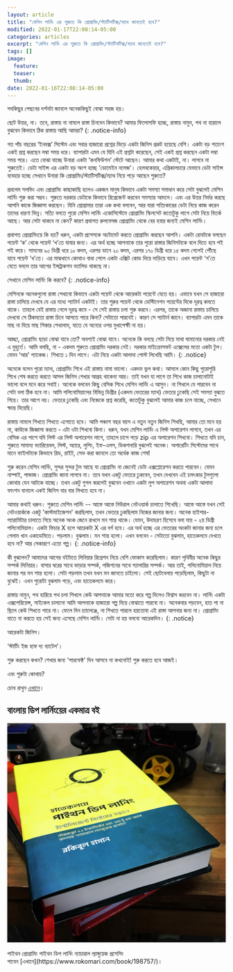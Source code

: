 ```yaml
---
layout: article
title: "মেশিন লার্নিং এর শুরুতে কি প্রোগ্রামিং/স্ট্যাটিসটিক্স/ম্যাথ জানতেই হবে?"
modified: 2022-01-17T22:08:14-05:00
categories: articles
excerpt: "মেশিন লার্নিং এর শুরুতে কি প্রোগ্রামিং/স্ট্যাটিসটিক্স/ম্যাথ জানতেই হবে?"
tags: []
image:
  feature:
  teaser:
  thumb:
date: 2022-01-16T22:08:14-05:00
---
```


সবকিছুর পেছনের দর্শনটা জানলে অনেককিছুই বোঝা সহজ হয়।

ছোট উত্তর, না। তবে, রাস্তায় না নামলে রাস্তা চিনবেন কিভাবে? আমার ফিলোসফি হচ্ছে, রাস্তায় নামুন, পথ না হারালে বুঝবেন কিভাবে ঠিক রাস্তায় আছি আমরা?
{: .notice-info}

গত পাঁচ বছরের ‘ইনবক্স’ সিস্টেম এবং সবার হাজারো প্রশ্নের ভিড়ে একটা জিনিস প্রকট হয়েছে বেশি। একটা বড় শতাংশ একই প্রশ্ন করছেন লম্বা সময় ধরে। ব্যাপারটা এমন যে যিনি এই প্রশ্নটা করেছেন, সেই একই প্রশ্ন করছেন একটা লম্বা সময় পরে। এতে বোঝা যাচ্ছে উনারা একটা ‘কনফিউশন’ স্টেটে আছেন। আমার কথা একটাই, না। লাগবে না শুরুতেই। ডেটা সাইন্স এর একটা বড় অংশ হচ্ছে ‘ডোমেইন নলেজ’। হেলথকেয়ার, এগ্রিকালচারে যেভাবে ডেটা সাইন্স ব্যবহার হচ্ছে সেখানে উনারা কি প্রোগ্রামিং/স্ট্যাটিসটিক্স/ম্যাথ নিয়ে পড়ে আছেন শুরুতে?

প্রবলেম সলভিং এবং প্রোগ্রামিং কাছাকাছি হলেও একজন মানুষ কিভাবে একটা সমস্যা সমাধান করে সেটা বুঝলেই মেশিন লার্নিং শুরু করা সম্ভব। শুরুতে দরকার ডেটাকে কিভাবে রিপ্রেজেন্ট করবেন সমস্যার আদলে। এবং এর উত্তর নির্ভর করছে আপনি কাকে জিজ্ঞাসা করছেন। যিনি প্রোগ্রামার তারা এক কথা বলবেন, আর যারা সত্যিকারের ডেটা নিয়ে কাজ করেন তাদের ধারণা ভিন্ন। সত্যি বলতে পুরো মেশিন লার্নিং একোসিস্টেমে প্রোগ্রামিং স্কিলসেট কতোটুকু লাগে সেটা নিয়ে বিতর্ক আছে। আর সেটা থাকবে না কেন? কারণ প্রথাগত রুলবেসজ প্রোগ্রামিং থেকে বের হবার জন্যই মেশিন লার্নিং।

প্রথাগত প্রোগ্রামিংয়ে কি হয়? ধরুন, একটা প্রসেসকে অটোমেট করতে প্রোগ্রামিং করছেন আপনি। একটা রোবটকে বলছেন পয়েন্ট ‘ক’ থেকে পয়েন্ট ‘খ’তে যাবার জন্য। এর অর্থ হচ্ছে আপনাকে তার পুরো রাস্তার জিনিসটাকে বলে দিতে হবে পই পই করে। সামনের ৯০ ডিগ্রী ধরে ১০ কদম, এরপর ডানে ২০ কদম, এরপর ১৭০ ডিগ্রী ধরে ১৫ কদম গেলেই পৌঁছে যাবে পয়েন্ট ‘খ’তে। এর মাঝখানে কোথাও বাধা পেলে একটা এক্সিট কোড দিয়ে দাড়িয়ে যাবে। এখন পয়েন্ট ‘গ’তে যেতে বললে তার আগের ইন্সট্রাকশন ভ্যালিড থাকছে না।

সেখানে মেশিন লার্নিং কি করবে?
{: .notice-info}

মেশিনকে অনেকগুলো রাস্তা শেখাবো কিভাবে একটা পয়েন্ট থেকে আরেকটা পয়েন্টে যেতে হয়। এভাবে যখন সে হাজারো রাস্তা চালিয়ে দেখবে যে এর মধ্যে প্যাটার্ন একটাই। তার শুরুর পয়েন্ট থেকে ডেস্টিনেশন পয়েন্টের দিকে দূরত্ব কমতে থাকে। তাহলে যেই রাস্তায় গেলে দূরত্ব কমে - সে সেই রাস্তায় চলা শুরু করবে। এরপর, তাকে অজানা রাস্তায় চালিয়ে দেখবো সে ঠিকমতো রাস্তা চিনে আসতে পারে কিনা? সেটাতো পারবেই। কারণ সে প্যাটার্ন জানে। ব্যাপারটা এমন তাকে মাছ না দিয়ে মাছ শিকার শেখালাম, যাতে যে অন্যের ওপর মুখাপেক্ষী না হয়।

আচ্ছা, প্রোগ্রামিং ছাড়া বোঝা যাবে তো? অবশ্যই বোঝা যাবে। অনেকে কি বলছে সেটা নিয়ে মাথা ঘামানোর দরকার নেই এ মুহুর্তে। আমি বলছি, না - একদম শুরুতে প্রোগ্রামিং দরকার নেই। দরকার মাইক্রোসফট এক্সেলের মতো একটা টুল। যেমন ‘আর’ প্যাকেজ। শিখতে ১ দিন লাগে। এটা নিয়ে একটা আলাদা পোস্ট লিখেছি আমি।
{: .notice}

অনেকে বলেন পুরো ম্যাথ, প্রোগ্রামিং শিখে এই রাস্তায় নামা ভালো। একদম ভুল কথা। আসলে কোন কিছু পুরোপুরি শিখে শেষ করতে করতে আসল জিনিস শেখার আগ্রহ থাকেনা আর। তাই যখন যা লাগে তা শিখে কাজ চালানোটাই ভালো বলে মনে করে সবাই। অনেকে বলবেন কিছু বেসিক শিখে মেশিন লার্নিং এ আসুন। না শিখলে যে পারবেন না সেটা বলা ঠিক হবে না। আমি পলিনোমিয়ালের বিভিন্ন ডিগ্রীর (একদম ভেতরের ম্যাথ) ভেতরে ঢুকেছি সেই সমস্যা বুঝতে গিয়ে। তার আগে নয়। ভেতরে ঢুকেছি এবং নিজেকে প্রশ্ন করেছি, কতোটুকু বুঝলেই আমার কাজ চলে যাচ্ছে, সেখানে ক্ষান্ত দিয়েছি।

রাস্তায় নামলে শিখতে শিখতে এগোতে হবে। আমি পঞ্চাশ বছর বয়স এ নতুন নতুন জিনিস শিখছি, আমার তো মনে হয় না, কাউকে জিজ্ঞাসা করতে - এটা ওটা শিখবো কিনা। ধরুন, যখন মেশিন লার্নিং এ লিস্ট অপারেশন লাগবে, তখন এর বেসিক এর পাশে যদি লিস্ট এর লিস্ট অপারেশন লাগে, তাহলে চাপে পড়ে zip এর অপারেশন শিখবো। শিখতে যদি চান, শুরুতে সামান্য ভ্যারিয়েবল, লিস্ট, অ্যারে, লুপিং, ইফ-এলস, ডিকশনারি বুঝলেই অনেক। অপারেটিং সিস্টেমের সাথে মানে ফাইলটাকে কিভাবে রিড, রাইট, সেভ করা জানলে তো অর্ধেক কাজ শেষ!

শুরু করেন মেশিন লার্নিং, সুন্দর সুন্দর টুল আছে যা প্রোগ্রামিং না জেনেই ডেটা এক্সপ্লোরেশন করতে পারবেন। যেমন নাম্পাই, পান্ডাজ। প্রোগ্রামিং জানা লাগবে না। তবে যখন একটু ভেতরে ঢুকবেন, তখন দেখবেন এই চমৎকার টুলগুলো কোথায় যেন আটকে যাচ্ছে। তখন একটু গুগল করলেই বুঝবেন ওখানে একটা লুপ অপারেশন অথবা একটা আলাদা ফাংশন বানালে একই জিনিস বার বার লিখতে হবে না।

আমার কথাই ধরুন। শুরুতে মেশিন লার্নিং -- আস্তে আস্তে নিউরাল নেটওয়ার্ক চালাতে শিখেছি। আস্তে আস্তে যখন সেই নেটওয়ার্ককে একটু 'কাস্টমাইজেশন' করছিলাম, তখন ভেতরে ঢুকছিলাম নিজের জানার জন্য। অনেক হাইপার-প্যারামিটার চালাতে গিয়ে অনেক অংক জেনে রাখলে মন শান্ত থাকে। যেমন, উদাহরণ হিসেবে বলা যায় - ২য় ডিগ্রী পলিনোমিয়াল। একটা ফিচার X হলে আরেকটা X এর বর্গ হবে। এর অর্থ হচ্ছে এর ভেতরের অংকটা জানার জন্য চলে গেলাম খান একাডেমিতে। পড়লাম। বুঝলাম। মন শান্ত হলো। এখন বলবেন - সেটাতো বুঝলাম, হাতেকলমে দেখতে হবে না? আর সেকারণে এতো গল্প।
{: .notice-info}

কী বুঝলেন? আমাদের আগের বইটাতে লিনিয়ার রিগ্রেশন নিয়ে বেশি ফোকাস করেছিলাম। কারণ পৃথিবীর অনেক কিছুর সম্পর্ক লিনিয়ার। বাসার ঘরের সাথে ভাড়ার সম্পর্ক, পজিশনের সাথে স্যালারির সম্পর্ক। আর তাই, পলিনোমিয়াল নিয়ে জানার পর মন শান্ত হলো। সেটা পড়লাম তখন যখন মন জানতে চাইলো। সেই ছোটবেলায় পড়েছিলাম, কিছুটা না বুঝেই। এখন পুরোটা বুঝলাম পড়ে, এবং হাতেকলমে করে।

রাস্তায় নামুন, পথ হারিয়ে পথ চলা শিখলে কেউ আপনাকে আমার মতো করে গল্প দিলেও বিশ্বাস করবেন না। লার্নিং একটা এক্সপেরিয়েন্স, সাইকেল চালানো আমি আপনাকে হাজারো গল্প দিয়ে বোঝাতে পারবো না। অনেকবার পড়বেন, হাত পা না ছ়িলে কেউ শিখতে পারে না। ফেলে দিন চ্যালেঞ্জে, না শিখতে পারলে হয়তোবা এই রাস্তা আপনার জন্য না। প্রোগ্রামিং যাতে না করতে হয় সেই জন্য এসেছে মেশিন লার্নিং। সেটা না হয় বলবো আরেকদিন।
{: .notice}

আরেকটা জিনিস।

‘স্টার্টিং ইজ হাফ দ্য ব্যাটেল’।

শুরু করছেন কখন? শেখার জন্য 'পারফেক্ট' দিন আসবে না কখনোই! শুরু করতে হবে আজই।

এবং শুরুটা কোথায়?

চোখ রাখুন [এখানে](https://aiwithr.github.io/resources/)।

## বাংলায় ডিপ লার্নিংয়ের একমাত্র বই

![ডিপ লার্নিং এর বাংলা বই](../../images/dlbook.jpg)
<div class="badges">
	<span class="badge info">পাইথন প্রোগ্রামিং</span>
	<span class="badge danger">পাইথন ডিপ লার্নিং</span>
	<span class="badge success">ন্যাচারাল ল্যাঙ্গুয়েজ প্রসেসিং</span>
</div>
পাবেন [এখানে](https://www.rokomari.com/book/198757/)।